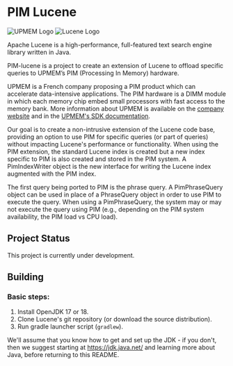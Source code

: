 <!--
    Licensed to the Apache Software Foundation (ASF) under one or more
    contributor license agreements.  See the NOTICE file distributed with
    this work for additional information regarding copyright ownership.
    The ASF licenses this file to You under the Apache License, Version 2.0
    the "License"); you may not use this file except in compliance with
    the License.  You may obtain a copy of the License at

        http://www.apache.org/licenses/LICENSE-2.0

    Unless required by applicable law or agreed to in writing, software
    distributed under the License is distributed on an "AS IS" BASIS,
    WITHOUT WARRANTIES OR CONDITIONS OF ANY KIND, either express or implied.
    See the License for the specific language governing permissions and
    limitations under the License.
 -->

# PIM Lucene

![UPMEM Logo](https://sdk.upmem.com/2023.2.0/_static/UPMEM.png)
![Lucene Logo](https://lucene.apache.org/theme/images/lucene/lucene_logo_green_300.png?v=0e493d7a)

Apache Lucene is a high-performance, full-featured text search engine library
written in Java.

PIM-lucene is a project to create an extension of Lucene to offload specific queries to UPMEM’s PIM (Processing In Memory) hardware.

UPMEM is a French company proposing a PIM product which can accelerate data-intensive applications.
The PIM hardware is a DIMM module in which each memory chip embed small processors with fast access to the memory bank.
More information about UPMEM is available on the [company website](https://www.upmem.com/) and in the [UPMEM's SDK documentation](https://sdk.upmem.com/2023.2.0/).

Our goal is to create a non-intrusive extension of the Lucene code base, providing an option
to use PIM for specific queries (or part of queries) without impacting Lucene's performance or functionality.
When using the PIM extension, the standard Lucene index is created but a new index specific to PIM is also created and stored in the PIM system. 
A PimIndexWriter object is the new interface for writing the Lucene index augmented with the PIM index.

The first query being ported to PIM is the phrase query. 
A PimPhraseQuery object can be used in place of a PhraseQuery object
in order to use PIM to execute the query. When using a PimPhraseQuery, the system may or may not execute the query using PIM (e.g., depending on the PIM system availability, the PIM load vs CPU load).

## Project Status

This project is currently under development. 

## Building

### Basic steps:
  
1. Install OpenJDK 17 or 18.
2. Clone Lucene's git repository (or download the source distribution).
3. Run gradle launcher script (`gradlew`).

We'll assume that you know how to get and set up the JDK - if you don't, then we suggest starting at https://jdk.java.net/ and learning more about Java, before returning to this README.
